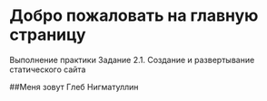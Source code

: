# Добро пожаловать на главную страницу

Выполнение практики Задание 2.1. Создание и развертывание статического сайта

##Меня зовут Глеб Нигматуллин



